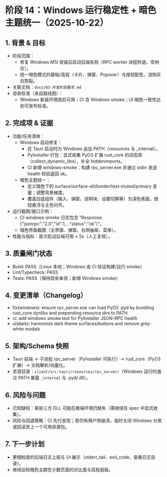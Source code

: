 # 阶段 14：Windows 运行稳定性 + 暗色主题统一（2025-10-22）

## 1. 背景 & 目标
- 阶段范围：
  - 修复 Windows MSI 安装后启动后端失败（RPC worker 进程秒退、空响应）。
  - 统一暗色模式的基础/高程（卡片、弹窗、Popover）与按钮配色，消除灰白割裂。
- 关联文档：`docs/03-开发阶段要求.md`
- 验收标准（来自路线图）：
  - Windows 新装环境首启可用；CI 含 Windows smoke；UI 暗色一致性达到可发布标准。

## 2. 完成项 & 证据
- 功能/任务清单：
  - Windows 启动修复：
    - 在 Tauri 启动时为 Windows 追加 PATH（resources 与 _internal）。
    - PyInstaller 打包：显式收集 PyO3 扩展 rust_core 的动态库（collect_dynamic_libs），补全 hiddenimports。
    - CI 新增 windows-smoke：构建 rpc_server.exe 并通过 stdin 发送 health 校验返回 ok。
  - 暗色主题统一：
    - 定义暗色下的 surface/surface-alt/border/text-muted/primary 变量；调整背景梯度。
    - 覆盖白底组件（输入、弹窗、说明块、设置切换等）为深色表面，按钮悬浮与主色对齐。
- 运行截图/接口示例：
  - CI windows-smoke 日志包含 “Response: {"jsonrpc":"2.0","id":1,..."status":"ok"}”。
  - 暗色界面截图（主界面、弹窗、右侧抽屉、菜单）。
- 性能与指标：首次启动后端可用 ≤ 5s（人工复核）。

## 3. 质量闸门状态
- Build: PASS（Linux 本地；Windows 由 CI 验证构建/运行 smoke）
- Lint/Typecheck: PASS
- Tests: PASS（保持现有单测；新增 Windows smoke）

## 4. 变更清单（Changelog）
- fix(windows): ensure rpc_server.exe can load PyO3 .pyd by bundling rust_core dynlibs and prepending resource dirs to PATH
- ci: add windows smoke test for PyInstaller JSON-RPC health
- ui(dark): harmonize dark theme surfaces/buttons and remove grey-white modals

## 5. 架构/Schema 快照
- Tauri 前端 → 子进程 rpc_server（PyInstaller 可执行）→ rust_core（PyO3 扩展）→ 文档解析/向量化。
- 资源目录：`client/src-tauri/resources/rpc_server/`（Windows 运行时通过 PATH 暴露 `_internal` 与 .pyd/.dll）。

## 6. 风险与问题
- 已知缺陷：某些三方 DLL 可能在极端环境仍缺失（需继续在 spec 中显式收集）。
- 风险与回退策略：CI 先行发现；若仍有用户侧崩溃，临时关闭 Windows 分发或回滚至上一个可用资源包。

## 7. 下一步计划
- 更细粒度的后端日志上报与 UI 展示（stderr_tail、exit_code、查看日志目录）。
- 继续巡检暗色主题在少数页面的对比度与高程层级。
